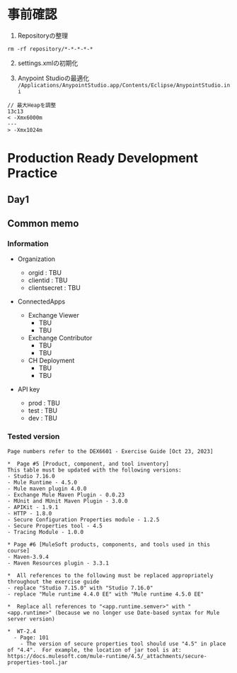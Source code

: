 # 事前確認
1. Repositoryの整理 
```
rm -rf repository/*-*-*-*-*
```

2. settings.xmlの初期化

3. Anypoint Studioの最適化
```/Applications/AnypointStudio.app/Contents/Eclipse/AnypointStudio.ini```

```
// 最大Heapを調整
13c13
< -Xmx6000m
---
> -Xmx1024m
```


# Production Ready Development Practice
## Day1

## Common memo

### Information
* Organization
  * orgid : TBU
  * clientid : TBU
  * clientsecret : TBU
* ConnectedApps
  * Exchange Viewer
    * TBU
    * TBU
  * Exchange Contributor
    * TBU
    * TBU
  * CH Deployment
    * TBU
    * TBU

* API key
  * prod : TBU
  * test : TBU
  * dev : TBU


### Tested version

```
Page numbers refer to the DEX6601 - Exercise Guide [Oct 23, 2023]

*  Page #5 [Product, component, and tool inventory]
This table must be updated with the following versions:
- Studio 7.16.0
- Mule Runtime - 4.5.0
- Mule maven plugin 4.0.0
- Exchange Mule Maven Plugin - 0.0.23
- MUnit and MUnit Maven Plugin - 3.0.0
- APIKit - 1.9.1
- HTTP - 1.8.0
- Secure Configuration Properties module - 1.2.5
- Secure Properties tool - 4.5
- Tracing Module - 1.0.0

* Page #6 [MuleSoft products, components, and tools used in this course]
- Maven-3.9.4
- Maven Resources plugin - 3.3.1

*  All references to the following must be replaced appropriately throughout the exercise guide
- replace "Studio 7.15.0" with "Studio 7.16.0"
- replace "Mule runtime 4.4.0 EE" with "Mule runtime 4.5.0 EE"

*  Replace all references to "<app.runtime.semver>" with "<app.runtime>" (because we no longer use Date-based syntax for Mule server version)

*  WT-2.4
  - Page: 101
    - The version of secure properties tool should use "4.5" in place of "4.4".  For example, the location of jar tool is at: https://docs.mulesoft.com/mule-runtime/4.5/_attachments/secure-properties-tool.jar
```